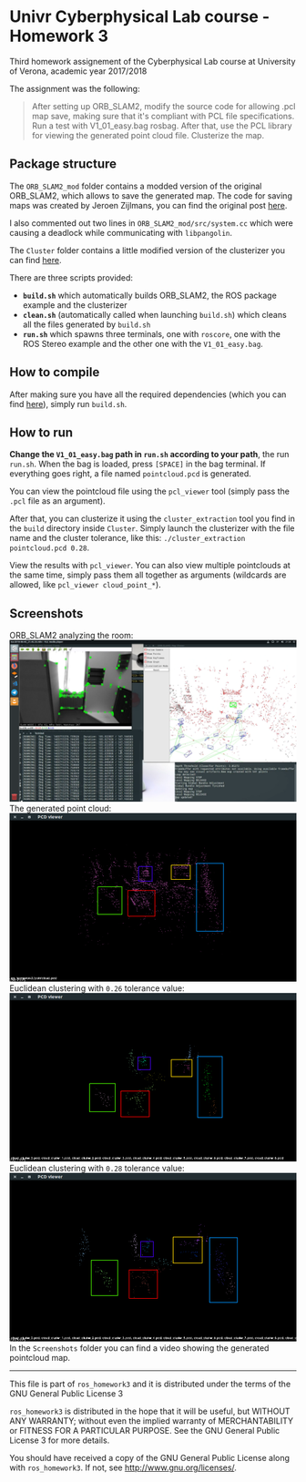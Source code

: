 # Univr Cyberphysical Lab course - Homework 3
Third homework assignement of the Cyberphysical Lab course at University of Verona, academic year 2017/2018

The assignment was the following:
> After setting up ORB_SLAM2, modify the source code for allowing .pcl map save, making sure that it's compliant with PCL file specifications.
> Run a test with V1_01_easy.bag rosbag. After that, use the PCL library for viewing the generated point cloud file.
> Clusterize the map.

## Package structure
The `ORB_SLAM2_mod` folder contains a modded version of the original ORB_SLAM2, which allows to save the generated map.
The code for saving maps was created by Jeroen Zijlmans, you can find the original post [here](https://medium.com/@j.zijlmans/orb-slam-2052515bd84c).

I also commented out two lines in `ORB_SLAM2_mod/src/system.cc` which were causing a deadlock while communicating with `libpangolin`.

The `Cluster` folder contains a little modified version of the clusterizer you can find [here](http://www.pointclouds.org/documentation/tutorials/cluster_extraction.php).

There are three scripts provided:
- **`build.sh`** which automatically builds ORB_SLAM2, the ROS package example and the clusterizer
- **`clean.sh`** (automatically called when launching `build.sh`) which cleans all the files generated by `build.sh`
- **`run.sh`** which spawns three terminals, one with `roscore`, one with the ROS Stereo example and the other one with the `V1_01_easy.bag`.

## How to compile
After making sure you have all the required dependencies (which you can find [here](https://github.com/raulmur/ORB_SLAM2)), simply run `build.sh`.

## How to run
**Change the `V1_01_easy.bag` path in `run.sh` according to your path**, the run `run.sh`.
When the bag is loaded, press `[SPACE]` in the bag terminal.
If everything goes right, a file named `pointcloud.pcd` is generated.

You can view the pointcloud file using the `pcl_viewer` tool (simply pass the `.pcl` file as an argument).

After that, you can clusterize it using the `cluster_extraction` tool you find in the `build` directory inside `Cluster`.
Simply launch the clusterizer with the file name and the cluster tolerance, like this:
`./cluster_extraction pointcloud.pcd 0.28`.

View the results with `pcl_viewer`. You can also view multiple pointclouds at the same time, simply pass them all together as arguments (wildcards are allowed, like `pcl_viewer cloud_point_*`).

## Screenshots
ORB_SLAM2 analyzing the room:
![S1](Screenshots/S1.png)
The generated point cloud:
![Original](Screenshots/Original.png)
Euclidean clustering with `0.26` tolerance value:
![C26](Screenshots/C26.png)
Euclidean clustering with `0.28` tolerance value:
![C28](Screenshots/C28.png)
In the `Screenshots` folder you can find a video showing the generated pointcloud map.


---
This file is part of `ros_homework3` and it is distributed under the terms of the GNU General Public License 3

`ros_homework3` is distributed in the hope that it will be useful, but WITHOUT ANY WARRANTY; without even the implied warranty of MERCHANTABILITY or FITNESS FOR A PARTICULAR PURPOSE. See the GNU General Public License 3 for more details.

You should have received a copy of the GNU General Public License along with `ros_homework3`. If not, see http://www.gnu.org/licenses/.
